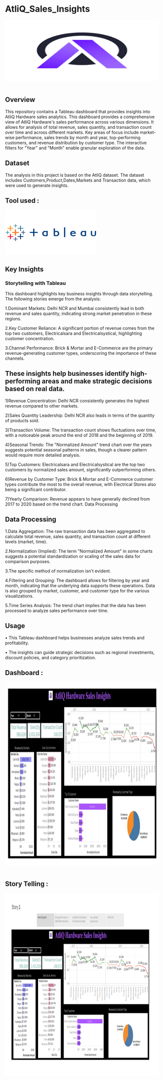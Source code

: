 # AtliQ_Sales_Insights

<img src="Images/atliq logo.png" width="2000" height="200"/>&nbsp;

## Overview

This repository contains a Tableau dashboard that provides insights into  AtliQ Hardware sales analytics. This dashboard provides a comprehensive view of AtliQ Hardware's sales performance across various dimensions. It allows for analysis of total revenue, sales quantity, and transaction count over time and across different markets. Key areas of focus include market-wise performance, sales trends by month and year, top-performing customers, and revenue distribution by customer type. The interactive filters for "Year" and "Month" enable granular exploration of the data.

## Dataset

The analysis in this project is based on the AtliQ dataset. The dataset includes Customers,Product,Dates,Markets and Transaction data, which were used to generate insights.

## Tool used :
<img src="Images/Tableau-Logo.png" width="300" height="150"/>&nbsp;


## Key Insights

### Storytelling with Tableau

This dashboard highlights key business insights through data storytelling. The following stories emerge from the analysis:

1.Dominant Markets: Delhi NCR and Mumbai consistently lead in both revenue and sales quantity, indicating strong market penetration in these regions.

2.Key Customer Reliance: A significant portion of revenue comes from the top two customers, Electricalsara and Electricalsystical, highlighting customer concentration.

3.Channel Performance: Brick & Mortar and E-Commerce are the primary revenue-generating customer types, underscoring the importance of these channels.
  
  ## These insights help businesses identify high-performing areas and make strategic decisions based on real data.

1)Revenue Concentration: Delhi NCR consistently generates the highest revenue compared to other markets.

2)Sales Quantity Leadership: Delhi NCR also leads in terms of the quantity of products sold.

 3)Transaction Volume: The transaction count shows fluctuations over time, with a noticeable peak around the end of 2018 and the beginning of 2019.
 
4)Seasonal Trends: The "Normalized Amount" trend chart over the years suggests potential seasonal patterns in sales, though a clearer pattern would require more detailed analysis.

5)Top Customers: Electricalsara and Electricalsystical are the top two customers by normalized sales amount, significantly outperforming others.

6)Revenue by Customer Type: Brick & Mortar and E-Commerce customer types contribute the most to the overall revenue, with Electrical Stores also being a 
   significant contributor.
   
7)Yearly Comparison: Revenue appears to have generally declined from 2017 to 2020 based on the trend chart.
Data Processing

## Data Processing
1.Data Aggregation: The raw transaction data has been aggregated to calculate total revenue, sales quantity, and transaction count at different levels (market, time).

2.Normalization (Implied): The term "Normalized Amount" in some charts suggests a potential standardization or scaling of the sales data for comparison purposes. 

3.The specific method of normalization isn't evident.

4.Filtering and Grouping: The dashboard allows for filtering by year and month, indicating that the underlying data supports these operations. Data is also grouped 
   by market, customer, and customer type for the various visualizations.
   
5.Time Series Analysis: The trend chart implies that the data has been processed to analyze sales performance over time.


## Usage

•	This Tableau dashboard helps businesses analyze sales trends and profitability.

•	The insights can guide strategic decisions such as regional investments, discount policies, and category prioritization.

## Dashboard :
<img src="Images/atliQ_sales_insights_dashboard.png" width="2500" height="600"/>&nbsp;

## Story Telling :

<img src="Images/dashboard_story.png" width="2500" height="600"/>&nbsp;
